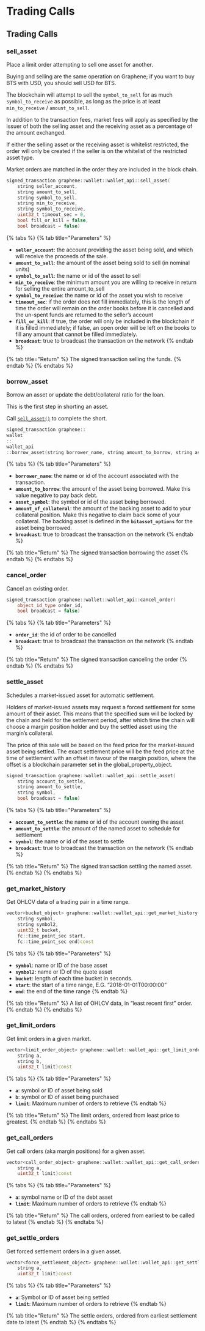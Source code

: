 # Trading Calls

## Trading Calls

### sell\_asset

Place a limit order attempting to sell one asset for another.

Buying and selling are the same operation on Graphene; if you want to buy BTS with USD, you should sell USD for BTS.

The blockchain will attempt to sell the `symbol_to_sell` for as much `symbol_to_receive` as possible, as long as the price is at least `min_to_receive` / `amount_to_sell`.

In addition to the transaction fees, market fees will apply as specified by the issuer of both the selling asset and the receiving asset as a percentage of the amount exchanged.

If either the selling asset or the receiving asset is whitelist restricted, the order will only be created if the seller is on the whitelist of the restricted asset type.

Market orders are matched in the order they are included in the block chain.

```cpp
signed_transaction graphene::wallet::wallet_api::sell_asset(
    string seller_account, 
    string amount_to_sell, 
    string symbol_to_sell, 
    string min_to_receive, 
    string symbol_to_receive, 
    uint32_t timeout_sec = 0, 
    bool fill_or_kill = false, 
    bool broadcast = false)
```

{% tabs %}
{% tab title="Parameters" %}
* **`seller_account`**: the account providing the asset being sold, and which will receive the proceeds of the sale.
* **`amount_to_sell`**: the amount of the asset being sold to sell \(in nominal units\)
* **`symbol_to_sell`**: the name or id of the asset to sell
* **`min_to_receive`**: the minimum amount you are willing to receive in return for selling the entire amount\_to\_sell
* **`symbol_to_receive`**: the name or id of the asset you wish to receive
* **`timeout_sec`**: if the order does not fill immediately, this is the length of time the order will remain on the order books before it is cancelled and the un-spent funds are returned to the seller’s account
* **`fill_or_kill`**: if true, the order will only be included in the blockchain if it is filled immediately; if false, an open order will be left on the books to fill any amount that cannot be filled immediately.
* **`broadcast`**: true to broadcast the transaction on the network
{% endtab %}

{% tab title="Return" %}
The signed transaction selling the funds.
{% endtab %}
{% endtabs %}

### borrow\_asset

Borrow an asset or update the debt/collateral ratio for the loan.

This is the first step in shorting an asset. 

Call [`sell_asset()`](trading-calls.md#sell_asset) to complete the short.

```cpp
signed_transaction graphene::
wallet
::
wallet_api
::borrow_asset(string borrower_name, string amount_to_borrow, string asset_symbol, string amount_of_collateral, bool broadcast = false)
```

{% tabs %}
{% tab title="Parameters" %}
* **`borrower_name`**: the name or id of the account associated with the transaction.
* **`amount_to_borrow`**: the amount of the asset being borrowed. Make this value negative to pay back debt.
* **`asset_symbol`**: the symbol or id of the asset being borrowed.
* **`amount_of_collateral`**: the amount of the backing asset to add to your collateral position. Make this negative to claim back some of your collateral. The backing asset is defined in the **`bitasset_options`** for the asset being borrowed.
* **`broadcast`**: true to broadcast the transaction on the network
{% endtab %}

{% tab title="Return" %}
The signed transaction borrowing the asset
{% endtab %}
{% endtabs %}

### cancel\_order

Cancel an existing order.

```cpp
signed_transaction graphene::wallet::wallet_api::cancel_order(
    object_id_type order_id, 
    bool broadcast = false)
```

{% tabs %}
{% tab title="Parameters" %}
* **`order_id`**: the id of order to be cancelled
* **`broadcast`**: true to broadcast the transaction on the network
{% endtab %}

{% tab title="Return" %}
The signed transaction canceling the order
{% endtab %}
{% endtabs %}

### settle\_asset

Schedules a market-issued asset for automatic settlement.

Holders of market-issued assets may request a forced settlement for some amount of their asset. This means that the specified sum will be locked by the chain and held for the settlement period, after which time the chain will choose a margin position holder and buy the settled asset using the margin’s collateral.

The price of this sale will be based on the feed price for the market-issued asset being settled. The exact settlement price will be the feed price at the time of settlement with an offset in favour of the margin position, where the offset is a blockchain parameter set in the global\_property\_object.

```cpp
signed_transaction graphene::wallet::wallet_api::settle_asset(
    string account_to_settle, 
    string amount_to_settle, 
    string symbol, 
    bool broadcast = false)
```

{% tabs %}
{% tab title="Parameters" %}
* **`account_to_settle`**: the name or id of the account owning the asset
* **`amount_to_settle`**: the amount of the named asset to schedule for settlement
* **`symbol`**: the name or id of the asset to settle
* **`broadcast`**: true to broadcast the transaction on the network
{% endtab %}

{% tab title="Return" %}
The signed transaction settling the named asset.
{% endtab %}
{% endtabs %}

### get\_market\_history

Get OHLCV data of a trading pair in a time range.

```cpp
vector<bucket_object> graphene::wallet::wallet_api::get_market_history(
    string symbol, 
    string symbol2, 
    uint32_t bucket, 
    fc::time_point_sec start, 
    fc::time_point_sec end)const
```

{% tabs %}
{% tab title="Parameters" %}
* **`symbol`**: name or ID of the base asset
* **`symbol2`**: name or ID of the quote asset
* **`bucket`**: length of each time bucket in seconds.
* **`start`**: the start of a time range, E.G. “2018-01-01T00:00:00”
* **`end`**: the end of the time range
{% endtab %}

{% tab title="Return" %}
A list of OHLCV data, in “least recent first” order.
{% endtab %}
{% endtabs %}

### get\_limit\_orders

Get limit orders in a given market.

```cpp
vector<limit_order_object> graphene::wallet::wallet_api::get_limit_orders(
    string a, 
    string b, 
    uint32_t limit)const
```

{% tabs %}
{% tab title="Parameters" %}
* **`a`**: symbol or ID of asset being sold
* **`b`**: symbol or ID of asset being purchased
* **`limit`**: Maximum number of orders to retrieve
{% endtab %}

{% tab title="Return" %}
The limit orders, ordered from least price to greatest.
{% endtab %}
{% endtabs %}

### get\_call\_orders

Get call orders \(aka margin positions\) for a given asset.

```cpp
vector<call_order_object> graphene::wallet::wallet_api::get_call_orders(
    string a, 
    uint32_t limit)const
```

{% tabs %}
{% tab title="Parameters" %}
* **`a`**: symbol name or ID of the debt asset
* **`limit`**: Maximum number of orders to retrieve
{% endtab %}

{% tab title="Return" %}
The call orders, ordered from earliest to be called to latest
{% endtab %}
{% endtabs %}

### get\_settle\_orders

Get forced settlement orders in a given asset.

```cpp
vector<force_settlement_object> graphene::wallet::wallet_api::get_settle_orders(
    string a, 
    uint32_t limit)const

```

{% tabs %}
{% tab title="Parameters" %}
* **`a`**: Symbol or ID of asset being settled
* **`limit`**: Maximum number of orders to retrieve
{% endtab %}

{% tab title="Return" %}
The settle orders, ordered from earliest settlement date to latest
{% endtab %}
{% endtabs %}

